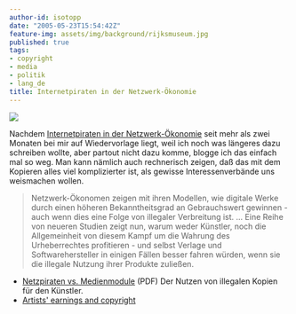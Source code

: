 ```yaml
---
author-id: isotopp
date: "2005-05-23T15:54:42Z"
feature-img: assets/img/background/rijksmuseum.jpg
published: true
tags:
- copyright
- media
- politik
- lang_de
title: Internetpiraten in der Netzwerk-Ökonomie
---
```

![](/uploads/piraten.jpg)

Nachdem
[Internetpiraten in der Netzwerk-Ökonomie](http://www.heise.de/tp/r4/artikel/19/19679/1.html) seit
mehr als zwei Monaten bei mir auf Wiedervorlage liegt, weil ich noch was
längeres dazu schreiben wollte, aber partout nicht dazu komme, blogge ich
das einfach mal so weg. Man kann nämlich auch rechnerisch zeigen, daß das
mit dem Kopieren alles viel komplizierter ist, als gewisse
Interessenverbände uns weismachen wollen.

> Netzwerk-Ökonomen zeigen mit ihren Modellen, wie digitale Werke durch
> einen höheren Bekanntheitsgrad an Gebrauchswert gewinnen - auch wenn dies
> eine Folge von illegaler Verbreitung ist. ... Eine Reihe von neueren
> Studien zeigt nun, warum weder Künstler, noch die Allgemeinheit von diesem
> Kampf um die Wahrung des Urheberrechtes profitieren - und selbst Verlage
> und Softwarehersteller in einigen Fällen besser fahren würden, wenn sie
> die illegale Nutzung ihrer Produkte zuließen.

- [Netzpiraten vs. Medienmodule](http://www.wz-berlin.de/publikation/pdf/wm107/26.pdf) (PDF) Der Nutzen von illegalen Kopien für den   Künstler.
- [Artists' earnings and copyright](http://www.firstmonday.org/issues/issue10_1/kretschmer/index.html)
